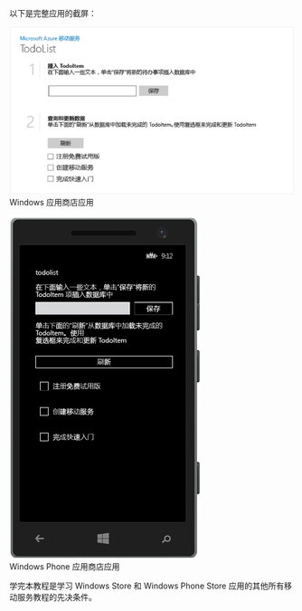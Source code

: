 
以下是完整应用的截屏：

![](./media/mobile-services-windows-universal-get-started/mobile-quickstart-completed.png) <br/>Windows 应用商店应用

![](./media/mobile-services-windows-universal-get-started/mobile-quickstart-completed-wp8.png) <br/>Windows Phone 应用商店应用

学完本教程是学习 Windows Store 和 Windows Phone Store 应用的其他所有移动服务教程的先决条件。

<!---HONumber=AcomDC_0921_2016-->